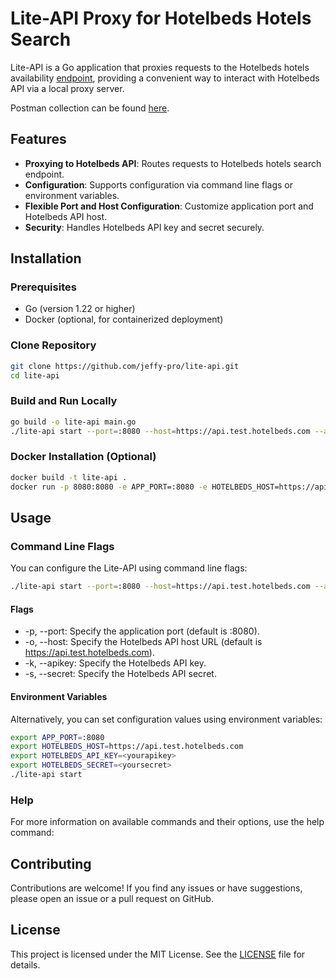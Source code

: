 # Lite-API Proxy for Hotelbeds Hotels Search

Lite-API is a Go application that proxies requests to the Hotelbeds hotels availability [endpoint](https://developer.hotelbeds.com/documentation/hotels/booking-api/api-referenhttps://developer.hotelbeds.com/documentation/hotels/booking-api/api-reference/#tag/Availability), providing a convenient way to interact with Hotelbeds API via a local proxy server.

Postman collection can be found [here](./api/LiteAPI_Supplier_API_Test.postman_collection.json).

## Features

- **Proxying to Hotelbeds API**: Routes requests to Hotelbeds hotels search endpoint.
- **Configuration**: Supports configuration via command line flags or environment variables.
- **Flexible Port and Host Configuration**: Customize application port and Hotelbeds API host.
- **Security**: Handles Hotelbeds API key and secret securely.

## Installation

### Prerequisites

- Go (version 1.22 or higher)
- Docker (optional, for containerized deployment)

### Clone Repository

```bash
git clone https://github.com/jeffy-pro/lite-api.git
cd lite-api
```

### Build and Run Locally
```bash
go build -o lite-api main.go
./lite-api start --port=:8080 --host=https://api.test.hotelbeds.com --apikey=<yourapikey> --secret=<yoursecret>
```

### Docker Installation (Optional)
```bash
docker build -t lite-api .
docker run -p 8080:8080 -e APP_PORT=:8080 -e HOTELBEDS_HOST=https://api.test.hotelbeds.com -e HOTELBEDS_API_KEY=yourapikey -e HOTELBEDS_SECRET=yoursecret lite-api start

```

## Usage

### Command Line Flags

You can configure the Lite-API using command line flags:
```bash
./lite-api start --port=:8080 --host=https://api.test.hotelbeds.com --apikey=yourapikey --secret=yoursecret
```

#### Flags

* -p, --port: Specify the application port (default is :8080).
* -o, --host: Specify the Hotelbeds API host URL (default is https://api.test.hotelbeds.com).
* -k, --apikey: Specify the Hotelbeds API key.
* -s, --secret: Specify the Hotelbeds API secret.

#### Environment Variables
Alternatively, you can set configuration values using environment variables:
```bash
export APP_PORT=:8080
export HOTELBEDS_HOST=https://api.test.hotelbeds.com
export HOTELBEDS_API_KEY=<yourapikey>
export HOTELBEDS_SECRET=<yoursecret>
./lite-api start
```

### Help
For more information on available commands and their options, use the help command:

## Contributing
Contributions are welcome! If you find any issues or have suggestions, please open an issue or a pull request on GitHub.

## License
This project is licensed under the MIT License. See the [LICENSE](LICENSE) file for details.